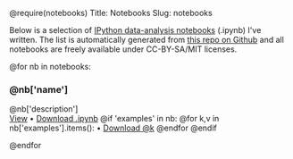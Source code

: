 @require(notebooks)
Title: Notebooks
Slug: notebooks

Below is a selection of [IPython data-analysis notebooks](http://ipython.org/notebook.html) (.ipynb) I've written.
The list is automatically generated from [this repo on Github](http://github.com/mfitzp/ipython-notebooks) and all notebooks are
freely available under CC-BY-SA/MIT licenses.

@for nb in notebooks:

### @nb['name']
@nb['description']  
<a href="@nb['notebook_view_path']">View</a> &bull;
<a href="@nb['notebook_path'][0]" download="@nb['notebook_path'][1]">Download .ipynb</a>
@if 'examples' in nb:
@for k,v in nb['examples'].items():
&bull; <a href="@v[0]" download="@v[1]">Download @k</a>
@endfor
@endif

@endfor

